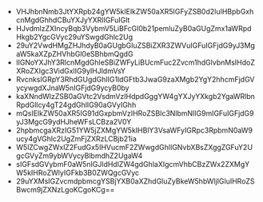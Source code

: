 ---
---

- VHJhbnNmb3JtYXRpb24gYW5kIElkZW50aXR5IGFyZSB0d2luIHBpbGxhcnMgdGhhdCBuYXJyYXRlIGFuIGlt
- HJvdmlzZXIncyBqb3VybmV5LiBFcGl0b21pemluZyB0aGUgZmx1aWRpdHkgb2YgcGVyc29uYSwgdGhlc2Ug
- 29uY2VwdHMgZHJhdyB0aGUgbGluZSBiZXR3ZWVuIGFuIGFjdG9yJ3MgaW5kaXZpZHVhbGl0eSBhbmQgdG
- lIGNoYXJhY3RlcnMgdGhleSBiZWFyLiBUcmFuc2Zvcm1hdGlvbnMsIHdoZXRoZXIgc3VidGxlIG9yIHJldmVsY
- RvcnksIGRpY3RhdGUgdGhlIG1ldGFtb3JwaG9zaXMgb2YgY2hhcmFjdGVycywgdXJnaW5nIGFjdG9ycyB0by
- kaXNndWlzZSB0aGVtc2VsdmVzIHdpdGggYW4gYXJyYXkgb2YgaWRlbnRpdGllcy4gT24gdGhlIG90aGVyIGhh
- mQsIElkZW50aXR5IG91dGxpbmVzIHRoZSBlc3NlbmNlIG9mIGFuIGFjdG9yJ3MgcG9ydHJheWFsLCBza2V0Y
- 2hpbmcgaXRzIG51YW5jZXMgYW5kIHBlY3VsaWFyIGRpc3RpbmN0aW9ucy4gVGhlc2UgZmFjZXRzLCBjb21ia
- W5lZCwgZWxlZ2FudGx5IHVucmF2ZWwgdGhlIGNvbXBsZXggZGFuY2UgcGVyZm9ybWVycyBlbmdhZ2UgaW4
- sIGFsdGVybmF0aW5nIGJldHdlZW4gdGhlaXIgcmVhbCBzZWx2ZXMgYW5kIHRoZWlyIGFkb3B0ZWQgcGVyc
- 29uYXMsIGZvcmdpbmcgYSBjYXB0aXZhdGluZyBkeW5hbWljIGluIHRoZSBwcm9jZXNzLgoKCgoKCg==
